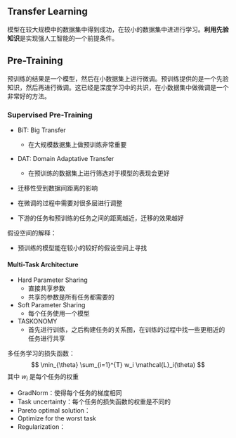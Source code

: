 
## Transfer Learning

模型在较大规模中的数据集中得到成功，在较小的数据集中进进行学习。**利用先验知识**是实现强人工智能的一个前提条件。

## Pre-Training

预训练的结果是一个模型，然后在小数据集上进行微调。预训练提供的是一个先验知识，然后再进行微调。这已经是深度学习中的共识，在小数据集中做微调是一个非常好的方法。

### Supervised Pre-Training

- BiT: Big Transfer
	- 在大规模数据集上做预训练非常重要
- DAT: Domain Adaptative Transfer
	- 在预训练的数据集上进行筛选对于模型的表现会更好

- 迁移性受到数据间距离的影响
- 在微调的过程中需要对很多层进行调整
- 下游的任务和预训练的任务之间的距离越近，迁移的效果越好

假设空间的解释：
- 预训练的模型能在较小的较好的假设空间上寻找

#### Multi-Task Architecture

- Hard Parameter Sharing
	- 直接共享参数
	- 共享的参数是所有任务都需要的
- Soft Parameter Sharing
	- 每个任务使用一个模型
- TASKONOMY
	- 首先进行训练，之后构建任务的关系图，在训练的过程中找一些更相近的任务进行共享

多任务学习的损失函数：
$$
\min_{\theta} \sum_{i=1}^{T} w_i \mathcal{L}_i(\theta)
$$
其中 $w_i$ 是每个任务的权重
- GradNorm：使得每个任务的梯度相同
- Task uncertainty：每个任务的损失函数的权重是不同的
- Pareto optimal solution：
- Optimize for the worst task
- Regularization：